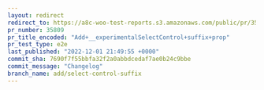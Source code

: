 ```yaml
---
layout: redirect
redirect_to: https://a8c-woo-test-reports.s3.amazonaws.com/public/pr/35809/e2e/index.html
pr_number: 35809
pr_title_encoded: "Add+__experimentalSelectControl+suffix+prop"
pr_test_type: e2e
last_published: "2022-12-01 21:49:55 +0000"
commit_sha: 7690f7f55bbfa32f2a0abbdcedaf7ae0b24c9bbe
commit_message: "Changelog"
branch_name: add/select-control-suffix
---
```

